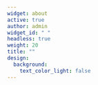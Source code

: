 ```yaml
---
widget: about
active: true
author: admin
widget_id: " "
headless: true
weight: 20
title: ""
design:
  background:
    text_color_light: false
---
```

